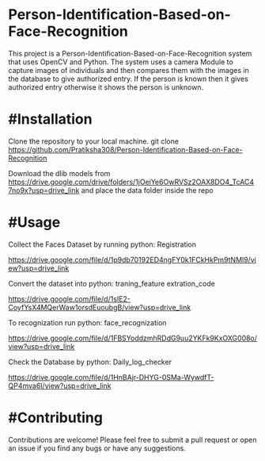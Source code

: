 # Person-Identification-Based-on-Face-Recognition
This project is a Person-Identification-Based-on-Face-Recognition system that uses OpenCV and Python. The system uses a camera Module to capture images of individuals and then compares them with the images in the database to give authorized entry. If the person is known then it gives authorized entry otherwise it shows the person is unknown.

# #Installation
Clone the repository to your local machine. git clone https://github.com/Pratiksha308/Person-Identification-Based-on-Face-Recognition

Download the dlib models from https://drive.google.com/drive/folders/1jOeiYe6OwRVSz2OAX8DO4_TcAC47no9x?usp=drive_link and place the data folder inside the repo

# #Usage
Collect the Faces Dataset by running python: Registration

https://drive.google.com/file/d/1p9db70192ED4ngFY0k1FCkHkPm9tNMl9/view?usp=drive_link

Convert the dataset into python: traning_feature extration_code

https://drive.google.com/file/d/1sIE2-CoyfYsX4MQerWaw1orsdEuoubgB/view?usp=drive_link

To  recognization run python: face_recognization

https://drive.google.com/file/d/1FBSYoddzmhRDdG9uu2YKFk9KxOXG008o/view?usp=drive_link

Check the Database by python: Daily_log_checker

https://drive.google.com/file/d/1HnBAjr-DHYG-0SMa-WywdfT-QP4mva6I/view?usp=drive_link

# #Contributing
Contributions are welcome! Please feel free to submit a pull request or open an issue if you find any bugs or have any suggestions.
